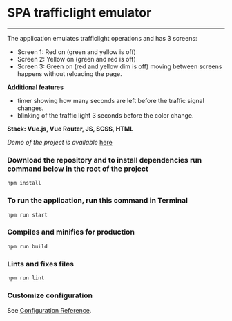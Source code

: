 # SPA trafficlight emulator
---
The application emulates trafficlight operations and has 3 screens:

* Screen 1: Red on (green and yellow is off)
* Screen 2: Yellow on (green and red is off)
* Screen 3: Green on (red and yellow dim is off)
moving between screens happens without reloading the page.

**Additional features**
* timer showing how many seconds are left before the traffic signal changes.
* blinking of the traffic light 3 seconds before the color change.

**Stack: Vue.js, Vue Router, JS, SCSS, HTML**

_Demo of the project is available_ [here](http://trafficlight.vladchoi.beget.tech)

### Download the repository and to install dependencies run command below in the root of the project
```
npm install
```

### To run the application, run this command in Terminal
```
npm run start
```

### Compiles and minifies for production
```
npm run build
```

### Lints and fixes files
```
npm run lint
```

### Customize configuration
See [Configuration Reference](https://cli.vuejs.org/config/).
